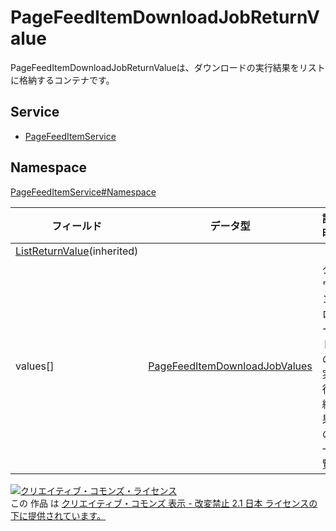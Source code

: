 # PageFeedItemDownloadJobReturnValue

PageFeedItemDownloadJobReturnValueは、ダウンロードの実行結果をリストに格納するコンテナです。

## Service

- [PageFeedItemService](../../services/PageFeedItemService.md)

## Namespace

[PageFeedItemService#Namespace](../../services/PageFeedItemService.md#namespace)

| フィールド                       | データ型                                                                | 説明                |
|-----------------------------|---------------------------------------------------------------------|-------------------|
| [ListReturnValue](../Common/ListReturnValue.md)(inherited) |                                                                     |                   |
| values[]                    | [PageFeedItemDownloadJobValues](./PageFeedItemDownloadJobValues.md) | ダウンロードの実行結果の一覧 |

[![クリエイティブ・コモンズ・ライセンス](https://i.creativecommons.org/l/by-nd/2.1/jp/88x31.png)](http://creativecommons.org/licenses/by-nd/2.1/jp/)<br>
この 作品 は [クリエイティブ・コモンズ 表示 - 改変禁止 2.1 日本 ライセンスの下に提供されています。](http://creativecommons.org/licenses/by-nd/2.1/jp/)
